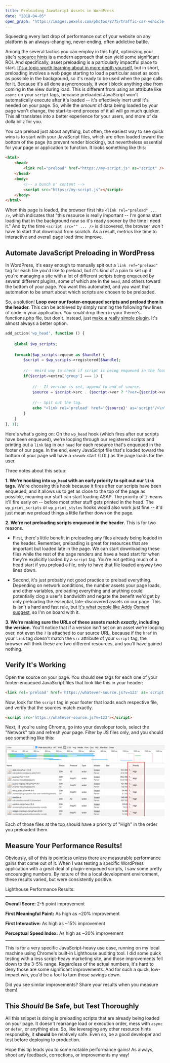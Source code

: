 ```yaml
---
title: Preloading JavaScript Assets in WordPress
date: "2018-04-05"
open_graph: "https://images.pexels.com/photos/8775/traffic-car-vehicle-black.jpg?cs=srgb&dl=automobile-boost-car-8775.jpg&fm=jpg"
---
```


Squeezing every last drop of performance out of your website on any platform is an always-changing, never-ending, often addictive battle.

Among the several tactics you can employ in this fight, optimizing your site's [resource hints](https://www.w3.org/TR/resource-hints) is a modern approach that can yield some significant ROI. And specifically, asset preloading is a particularly impactful place to start. [It's a topic worth learning about in more depth yourself](https://www.smashingmagazine.com/2016/02/preload-what-is-it-good-for/), but in short, preloading involves a web page starting to load a particular asset as soon as possible in the background, so it's ready to be used when the page calls for it. Because it's all done asyncronously, it won't block anything else from coming in the view during load. This is different from using an attribute like `async` on your `script` tags, because preloaded JavaScript won't automatically execute after it's loaded -- it's effectively inert until it's needed on your page. So, while the _amount_ of data being loaded by your page won't change, the start-to-end process of it all will go much quicker. This all translates into a better experience for your users, and more of da dolla billz for you. 

You can preload just about anything, but often, the easiest way to see quick wins is to start with your JavaScript files, which are often loaded toward the bottom of the page (to prevent render blocking), but nevertheless essential for your page or application to function. It looks something like this: 

```html
<html>
	<head>
		<link rel="preload" href="https://my-script.js" as="script" />
	</head>
	<body>
		<!-- a bunch o' content -->
		<script src="https://my-script.js"></script>
	</body>
</html>
```

When this page is loaded, the browser first hits `<link rel="preload" ... />`, which indicates that "this resource is really important -- I'm gonna start loading that in the background now so it's ready sooner by the time I need it." And by the time `<script src="" ... />` is discovered, the browser _won't_ have to start that download from scratch. As a result, metrics like time to interactive and overall page load time improve.

## Automate JavaScript Preloading in WordPress

In WordPress, it's easy enough to manually spit out a `link ref="preload"` tag for each file you'd like to preload, but it's kind of a pain to set up if you're managing a site with a lot of different scripts being enqueued by several different plugins, some of which are in the `head`, and others toward the bottom of your page. You want this automated, and you want that automation to be smart about which scripts are chosen to be preloaded. 

So, a solution! **Loop over our footer-enqueued scripts and preload them in the header.** This can be achieved by simply running the following few lines of code in your application. You _could_ drop them in your theme's functions.php file, but don't. Instead, just [make a really simple plugin](https://macarthur.me/posts/creating-the-simplest-wordpress-plugin). It's almost always a better option.

```php
add_action('wp_head', function () {

    global $wp_scripts;

    foreach($wp_scripts->queue as $handle) {
        $script = $wp_scripts->registered[$handle];

        //-- Weird way to check if script is being enqueued in the footer.
        if($script->extra['group'] === 1) {

            //-- If version is set, append to end of source.
            $source = $script->src . ($script->ver ? "?ver={$script->ver}" : "");

            //-- Spit out the tag.
            echo "<link rel='preload' href='{$source}' as='script'/>\n";
        }
    }
}, 1);

```
Here's what's going on: On the `wp_head` hook (which fires after our scripts have been enqueued), we're looping through our registered scripts and printing out a `link` tag in our `head` for each resource that's enqueued in the footer of our page. In the end, every JavaScript file that's loaded toward the bottom of your page will have a `<head>` start (LOL) as the page loads for the user.

Three notes about this setup: 

**1. We're hooking into `wp_head` with an early priority to spit out our `link` tags.** We're choosing this hook because it fires after our scripts have been enqueued, and it allows us to get as close to the top of the page as possible, meaning our stuff can start loading ASAP. The priority of `1` means it'll fire early on -- before most other stuff gets printed in the head. The `wp_print_scripts` or `wp_print_styles` hooks would also work just fine -- it'd just mean we preload things a little farther down on the page. 

**2. We're not preloading scripts enqueued in the header.** This is for two reasons. 

* First, there's little benefit in preloading any files already being loaded in the header. Remember, preloading is great for resources that are important but loaded late in the page. We can start downloading these files while the rest of the page renders and have a head start for when they're explicitly loaded by a `script` tag. You're not getting much of a head start if you preload a file, only to have that file loaded anyway two lines down.

* Second, it's just probably not good practice to preload everything. Depending on network conditions, the number assets your page loads, and other variables, preloading everything and anything could potentially clog a user's bandwidth and negate the benefit we'd get by only preloading the essential, late-discovered assets on our page. This is isn't a hard and fast rule, but [it's what people like Addy Osmani suggest](https://medium.com/reloading/preload-prefetch-and-priorities-in-chrome-776165961bbf), so I'm on board with it. 

**3. We're making sure the URLs of these assets match _exactly_, including the version.** You'll notice that if a version isn't set on an asset we're looping over, not even the `?` is attached to our source URL, because if the `href` in your `link` tag doesn't match the `src` attribute of your `script` tag, the browser will think these are two different resources, and you'll have gained nothing. 

## Verify It's Working 

Open the source on your page. You should see tags for each one of your footer-enqueued JavaScript files that look like this in your header: 

```html
<link rel='preload' href='https://whatever-source.js?v=123' as='script'/>
```

Now, look for the `script` tag in your footer that loads each respective file, and verify that the sources match exactly. 

```html
<script src='https://whatever-source.js?v=123'></script>
```

Next, if you're using Chrome, go into your developer tools, select the "Network" tab and refresh your page. Filter by JS files only, and you should see something like this: 

![Preloading in WordPress](preloading.jpg)

Each of those files at the top should have a priority of "High" in the order you preloaded them. 

## Measure Your Performance Results!

Obviously, all of this is pointless unless there are measurable performance gains that come out of it. When I was testing a specific WordPress application with a great deal of plugin-enqueued scripts, I saw some pretty encouraging numbers. By nature of the a local development environment, these results varied, but were consistently positive.

Lighthouse Performance Results: 

---

**Overall Score:** 2-5 point improvement 

**First Meaningful Paint:** As high as ~20% improvement 

**First Interactive:** As high as ~15% improvement 

**Perceptual Speed Index:** As high as ~20% improvement 

---

This is for a very specific JavaScript-heavy use case, running on my local machine using Chrome's built-in Lighthouse auditing tool. I did some quick testing with a less script-heavy marketing site, and those improvements fell down to the 3-5% range. Regardless of the actual numbers, it's hard to deny those are some significant improvements. And for such a quick, low-impact win, you'd be a fool to turn those savings down.

Did you see similar improvements? Share your results when you measure them!

## This _Should_ Be Safe, but Test Thoroughly

All this snippet is doing is preloading scripts that are already being loaded on your page. It doesn't rearrange load or execution order, mess with `async` or `defer`, or anything else. So, like leveraging any other resource hints responsibly, it **should** be relatively safe. Even so, be a good developer and test before deploying to production.

Hope this tip leads you to some notable performance gains! As always, shoot any feedback, corrections, or improvements my way!
